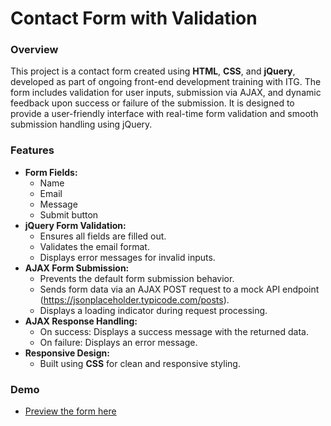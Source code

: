 # Contact Form with Validation

### Overview
This project is a contact form created using **HTML**, **CSS**, and **jQuery**, developed as part of ongoing front-end development training with ITG. The form includes validation for user inputs, submission via AJAX, and dynamic feedback upon success or failure of the submission. It is designed to provide a user-friendly interface with real-time form validation and smooth submission handling using jQuery.

### Features
- **Form Fields:**
  - Name
  - Email
  - Message
  - Submit button
- **jQuery Form Validation:**
  - Ensures all fields are filled out.
  - Validates the email format.
  - Displays error messages for invalid inputs.
- **AJAX Form Submission:**
  - Prevents the default form submission behavior.
  - Sends form data via an AJAX POST request to a mock API endpoint (https://jsonplaceholder.typicode.com/posts).
  - Displays a loading indicator during request processing.
- **AJAX Response Handling:**
  - On success: Displays a success message with the returned data.
  - On failure: Displays an error message.
- **Responsive Design:** 
  - Built using **CSS** for clean and responsive styling.
  
### Demo
- [Preview the form here](https://ayman-dwikat.github.io/Contact-Form-ITG/)

